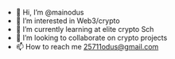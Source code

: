 - 👋 Hi, I’m @mainodus
- 👀 I’m interested in Web3/crypto 
- 🌱 I’m currently learning at elite crypto Sch
- 💞️ I’m looking to collaborate on crypto projects 
- 📫 How to reach me 25711odus@gmail.com 

<!---
mainodus/mainodus is a ✨ special ✨ repository because its `README.md` (this file) appears on your GitHub profile.
You can click the Preview link to take a look at your changes.
--->
